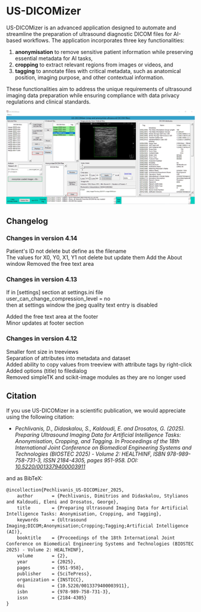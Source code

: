 # US-DICOMizer
US-DICOMizer is an advanced application designed to automate and streamline the preparation of ultrasound diagnostic DICOM files for AI-based workflows. The application incorporates three key functionalities: 

1. **anonymisation** to remove sensitive patient information while preserving essential metadata for AI tasks, 
2. **cropping** to extract relevant regions from images or videos, and 
3. **tagging** to annotate files with critical metadata, such as anatomical position, imaging purpose, and other contextual information. 

These functionalities aim to address the unique requirements of ultrasound imaging data preparation while ensuring compliance with data privacy regulations and clinical standards.

![US-DICOMizer main view](images/US-dicomizer_app_main_window_01.jpg)

## Changelog
### Changes in version 4.14  
Patient's ID not delete but define as the filename  
The values for X0, Y0, X1, Y1 not delete but update them
Add the About window
Removed the free text area
### Changes in version 4.13  
If in [settings] section at settings.ini file  
user_can_change_compression_level = no  
then at settings window the jpeg quality text entry is disabled  

Added the free text area at the footer  
Minor updates at footer section  
### Changes in version 4.12  
Smaller font size in treeviews  
Separation of attributes into metadata and dataset  
Added ability to copy values ​​from treeview with attribute tags by right-click  
Added options (title) to filedialog  
Removed simpleTK and scikit-image modules as they are no longer used  

## Citation

If you use US-DICOMizer in a scientific publication, we would appreciate using the following citation:

* *Pechlivanis, D., Didaskalou, S., Kaldoudi, E. and Drosatos, G. (2025). Preparing Ultrasound Imaging Data for Artificial Intelligence Tasks: Anonymisation, Cropping, and Tagging. In Proceedings of the 18th International Joint Conference on Biomedical Engineering Systems and Technologies (BIOSTEC 2025) - Volume 2: HEALTHINF, ISBN 978-989-758-731-3, ISSN 2184-4305, pages 951-958. DOI: [10.5220/0013379400003911](https://doi.org/10.5220/0013379400003911)*

and as BibTeX:
```
@incollection{Pechlivanis_US-DICOMizer_2025,
    author       = {Pechlivanis, Dimitrios and Didaskalou, Stylianos and Kaldoudi, Eleni and Drosatos, George},
    title        = {Preparing Ultrasound Imaging Data for Artificial Intelligence Tasks: Anonymisation, Cropping, and Tagging},
    keywords     = {Ultrasound Imaging;DICOM;Anonymisation;Cropping;Tagging;Artificial Intelligence (AI)},
    booktitle    = {Proceedings of the 18th International Joint Conference on Biomedical Engineering Systems and Technologies (BIOSTEC 2025) - Volume 2: HEALTHINF},
    volume       = {2},
    year         = {2025},
    pages        = {951-958},
    publisher    = {SciTePress},
    organization = {INSTICC},
    doi          = {10.5220/0013379400003911},
    isbn         = {978-989-758-731-3},
    issn         = {2184-4305}
}
```

